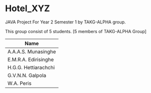 # Hotel_XYZ
JAVA Project For Year 2 Semester 1 by TAKG-ALPHA group.

This group consist of 5 students. [5 members of TAKG-ALPHA Group]

| Name                 |
| -------------------- |
| A.A.A.S. Munasinghe  |
| E.M.R.A. Edirisinghe |
| H.G.G. Hettiarachchi |
| G.V.N.N. Galpola     |
| W.A. Peris           |
